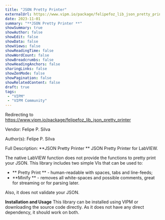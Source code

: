 ```yaml
---
title: "JSON Pretty Printer"
externalUrl: https://www.vipm.io/package/felipefoz_lib_json_pretty_printer
date: 2023-11-01
summary: "**JSON Pretty Printer **"
showSummary: true
showAuthor: false
showEdit: false
showData: false
showViews: false
showReadingTime: false
showWordCount: false
showBreadcrumbs: false
showHeadingAnchors: false
sharingLinks: false
showZenMode: false
showPagination: false
showRelatedContent: false
draft: true
tags:
 - "VIPM"
 - "VIPM Community"
---
```


Redirecting to https://www.vipm.io/package/felipefoz_lib_json_pretty_printer

Vendor: Felipe P. Silva

Author(s): Felipe P. Silva
 
Full Description:
**JSON Pretty Printer **
JSON Pretty Printer for LabVIEW.

The native LabVIEW function does not provide the functions to pretty print your JSON.
This library includes two simple VIs that can be used to:
- ** Pretty Print ** -  human-readable with spaces, tabs and line-feeds;
- **Minify ** - removes all white-spaces and possible comments, great for streaming or for parsing later.

Also, it does not validate your JSON.

**Installation and Usage**
This library can be installed using VIPM or downloading the source code directly.
As it does not have any direct dependency, it should work on both.